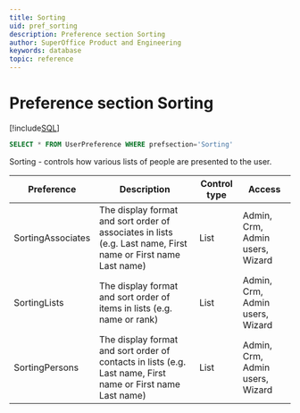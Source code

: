 ```yaml
---
title: Sorting
uid: pref_sorting
description: Preference section Sorting
author: SuperOffice Product and Engineering
keywords: database
topic: reference
---
```


# Preference section Sorting

[!include[SQL](./includes/to-view-pref.md)]

```SQL
SELECT * FROM UserPreference WHERE prefsection='Sorting'
```

Sorting - controls how various lists of people are presented to the user.

| Preference | Description | Control type | Access |
|---|---|---|---|
| SortingAssociates | The display format and sort order of associates in lists (e.g. Last name, First name or First name Last name) | List | Admin, Crm, Admin users, Wizard |
| SortingLists | The display format and sort order of items in lists (e.g. name or rank) | List | Admin, Crm, Admin users, Wizard |
| SortingPersons | The display format and sort order of contacts in lists (e.g. Last name, First name or First name Last name) | List | Admin, Crm, Admin users, Wizard |
